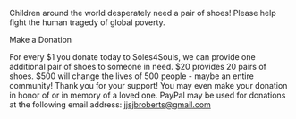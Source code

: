 Children around the world desperately need a pair of shoes! Please help fight the human tragedy of global poverty.

Make a Donation

For every $1 you donate today to Soles4Souls, we can provide one additional pair of shoes to someone in need. $20 provides 20 pairs of shoes. $500 will change the lives of 500 people - maybe an entire community! Thank you for your support! You may even make your donation in honor of or in memory of a loved one. PayPal may be used for donations at the following email address: jjsjbroberts@gmail.com
